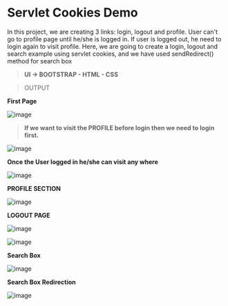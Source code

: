 # Servlet Cookies Demo
In this project, we are creating 3 links: login, logout and profile. User can't go to profile page until he/she is logged in. If user is logged out, he need to login again to visit profile. Here, we are going to create a login, logout  and  search example using servlet cookies, and we have used sendRedirect() method for search box

>**UI -> BOOTSTRAP - HTML - CSS**

>OUTPUT 

**First Page**


![image](https://user-images.githubusercontent.com/52199294/61161908-c17ace00-a523-11e9-8514-07a79bd81caa.png)


>**If we want to visit the PROFILE before login then we need to login first.**

![image](https://user-images.githubusercontent.com/52199294/61161924-d3f50780-a523-11e9-8341-8f41772be5ed.png)


**Once the User logged in he/she can visit any where**

![image](https://user-images.githubusercontent.com/52199294/61161988-0dc60e00-a524-11e9-8cd8-fc0d68601031.png)



**PROFILE SECTION**

![image](https://user-images.githubusercontent.com/52199294/61162010-2f26fa00-a524-11e9-9891-83582bd2bbda.png)



**LOGOUT PAGE**

![image](https://user-images.githubusercontent.com/52199294/61162073-7dd49400-a524-11e9-8220-b1026d1249df.png)


![image](https://user-images.githubusercontent.com/52199294/61162135-d146e200-a524-11e9-8f09-9aa278a2d9a2.png)


**Search Box**

![image](https://user-images.githubusercontent.com/52199294/61162182-0fdc9c80-a525-11e9-83aa-2ff007b8e610.png)


**Search Box Redirection**


![image](https://user-images.githubusercontent.com/52199294/61162200-2be03e00-a525-11e9-8d3d-0948d1c5579c.png)
